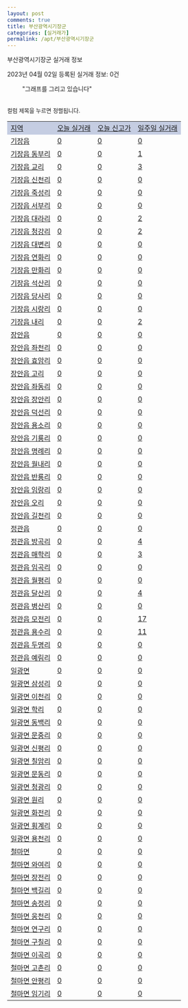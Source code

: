 ```yaml
---
layout: post
comments: true
title: 부산광역시기장군
categories: [실거래가]
permalink: /apt/부산광역시기장군
---
```


부산광역시기장군 실거래 정보

2023년 04월 02일 등록된 실거래 정보: 0건

<!--<script async src="https://pagead2.googlesyndication.com/pagead/js/adsbygoogle.js?client=ca-pub-3485438051770037"
 crossorigin="anonymous"></script>-->

<script type="text/javascript">
  google.charts.load('current', {'packages':['corechart']});
  google.charts.setOnLoadCallback(drawChart);

  function drawChart() {
    var data = google.visualization.arrayToDataTable([['거래일', '매매', '전월세', '전매'], ['21-01', 3, 2, 1], ['21-02', 0, 2, 0], ['21-03', 0, 3, 0], ['21-04', 0, 1, 0], ['21-05', 1, 0, 0], ['21-06', 0, 1, 0], ['21-07', 0, 11, 0], ['21-08', 129, 63, 1], ['21-09', 15, 11, 0], ['21-10', 1, 3, 0], ['21-11', 6, 6, 1], ['21-12', 0, 7, 0], ['22-01', 0, 39, 0], ['22-02', 5, 8, 1], ['22-03', 7, 10, 0], ['22-04', 146, 239, 8], ['22-05', 103, 226, 7], ['22-06', 93, 202, 6], ['22-07', 67, 177, 5], ['22-08', 71, 185, 16], ['22-09', 53, 196, 13], ['22-10', 48, 205, 7], ['22-11', 55, 214, 0], ['22-12', 43, 240, 0], ['23-01', 62, 191, 0], ['23-02', 83, 214, 0], ['23-03', 70, 142, 0]]);

    var options = {
      title: '최근 1년간 유형별 거래량 추이',
      legend: { position: 'bottom' }
    };

    setTimeout(function() {
        var chart = new google.visualization.LineChart(document.getElementById('columnchart_material'));
        chart.draw(data, (options));
        document.getElementById('loading').style.display = 'none';
        var dayLabel = (new Date()).getDay();
        if (dayLabel < 2) {
            sorttable.innerSortFunction.apply(document.getElementById('week'), []);
            sorttable.innerSortFunction.apply(document.getElementById('week'), []);        
        }
        else {
            sorttable.innerSortFunction.apply(document.getElementById('today'), []);
            sorttable.innerSortFunction.apply(document.getElementById('today'), []);
        }
    }, 200);

  }
</script>

<div id="loading" style="z-index:20; display: block; margin-left: 35px">"그래프를 그리고 있습니다"</div>
<div id="columnchart_material" style="width: 95%; margin-left: -35px; display: block"></div>
<!--<div style="width: 95%; margin-left: -35px; display: block">
      <script async src="https://pagead2.googlesyndication.com/pagead/js/adsbygoogle.js?client=ca-pub-3485438051770037"
          crossorigin="anonymous"></script>
      <ins class="adsbygoogle"
          style="display:block"
          data-ad-format="fluid"
          data-ad-layout-key="-fb+5w+4e-db+86"
          data-ad-client="ca-pub-3485438051770037"
          data-ad-slot="1827090281"></ins>
      <script>
          (adsbygoogle = window.adsbygoogle || []).push({});
      </script>
</div>-->
<br>

<font size='small' style='font-size: small;'>컬럼 제목을 누르면 정렬됩니다.</font>
<table class="sortable">
  <tr style='background-color: rgba(114, 132, 186,0.4);'>
    <td id="region"><a href="#">지역</a></td>
    <td id="today"><a href="#">오늘 실거래</a></td>
    <td id="today_new"><a href="#">오늘 신고가</a></td>
    <td id="week"><a href="#">일주일 실거래</a></td>
  </tr>

  
  <tr class="item">
    <td><a href="부산광역시기장군기장읍">기장읍</a></td>
    <td><a href="부산광역시기장군기장읍">0</a></td>
    <td><a href="부산광역시기장군기장읍">0</a></td>
    <td><a href="부산광역시기장군기장읍">0</a></td>
  </tr>
    

  <tr class="item">
    <td><a href="부산광역시기장군기장읍동부리">기장읍 동부리</a></td>
    <td><a href="부산광역시기장군기장읍동부리">0</a></td>
    <td><a href="부산광역시기장군기장읍동부리">0</a></td>
    <td><a href="부산광역시기장군기장읍동부리">1</a></td>
  </tr>
    

  <tr class="item">
    <td><a href="부산광역시기장군기장읍교리">기장읍 교리</a></td>
    <td><a href="부산광역시기장군기장읍교리">0</a></td>
    <td><a href="부산광역시기장군기장읍교리">0</a></td>
    <td><a href="부산광역시기장군기장읍교리">3</a></td>
  </tr>
    

  <tr class="item">
    <td><a href="부산광역시기장군기장읍신천리">기장읍 신천리</a></td>
    <td><a href="부산광역시기장군기장읍신천리">0</a></td>
    <td><a href="부산광역시기장군기장읍신천리">0</a></td>
    <td><a href="부산광역시기장군기장읍신천리">0</a></td>
  </tr>
    

  <tr class="item">
    <td><a href="부산광역시기장군기장읍죽성리">기장읍 죽성리</a></td>
    <td><a href="부산광역시기장군기장읍죽성리">0</a></td>
    <td><a href="부산광역시기장군기장읍죽성리">0</a></td>
    <td><a href="부산광역시기장군기장읍죽성리">0</a></td>
  </tr>
    

  <tr class="item">
    <td><a href="부산광역시기장군기장읍서부리">기장읍 서부리</a></td>
    <td><a href="부산광역시기장군기장읍서부리">0</a></td>
    <td><a href="부산광역시기장군기장읍서부리">0</a></td>
    <td><a href="부산광역시기장군기장읍서부리">0</a></td>
  </tr>
    

  <tr class="item">
    <td><a href="부산광역시기장군기장읍대라리">기장읍 대라리</a></td>
    <td><a href="부산광역시기장군기장읍대라리">0</a></td>
    <td><a href="부산광역시기장군기장읍대라리">0</a></td>
    <td><a href="부산광역시기장군기장읍대라리">2</a></td>
  </tr>
    

  <tr class="item">
    <td><a href="부산광역시기장군기장읍청강리">기장읍 청강리</a></td>
    <td><a href="부산광역시기장군기장읍청강리">0</a></td>
    <td><a href="부산광역시기장군기장읍청강리">0</a></td>
    <td><a href="부산광역시기장군기장읍청강리">2</a></td>
  </tr>
    

  <tr class="item">
    <td><a href="부산광역시기장군기장읍대변리">기장읍 대변리</a></td>
    <td><a href="부산광역시기장군기장읍대변리">0</a></td>
    <td><a href="부산광역시기장군기장읍대변리">0</a></td>
    <td><a href="부산광역시기장군기장읍대변리">0</a></td>
  </tr>
    

  <tr class="item">
    <td><a href="부산광역시기장군기장읍연화리">기장읍 연화리</a></td>
    <td><a href="부산광역시기장군기장읍연화리">0</a></td>
    <td><a href="부산광역시기장군기장읍연화리">0</a></td>
    <td><a href="부산광역시기장군기장읍연화리">0</a></td>
  </tr>
    

  <tr class="item">
    <td><a href="부산광역시기장군기장읍만화리">기장읍 만화리</a></td>
    <td><a href="부산광역시기장군기장읍만화리">0</a></td>
    <td><a href="부산광역시기장군기장읍만화리">0</a></td>
    <td><a href="부산광역시기장군기장읍만화리">0</a></td>
  </tr>
    

  <tr class="item">
    <td><a href="부산광역시기장군기장읍석산리">기장읍 석산리</a></td>
    <td><a href="부산광역시기장군기장읍석산리">0</a></td>
    <td><a href="부산광역시기장군기장읍석산리">0</a></td>
    <td><a href="부산광역시기장군기장읍석산리">0</a></td>
  </tr>
    

  <tr class="item">
    <td><a href="부산광역시기장군기장읍당사리">기장읍 당사리</a></td>
    <td><a href="부산광역시기장군기장읍당사리">0</a></td>
    <td><a href="부산광역시기장군기장읍당사리">0</a></td>
    <td><a href="부산광역시기장군기장읍당사리">0</a></td>
  </tr>
    

  <tr class="item">
    <td><a href="부산광역시기장군기장읍시랑리">기장읍 시랑리</a></td>
    <td><a href="부산광역시기장군기장읍시랑리">0</a></td>
    <td><a href="부산광역시기장군기장읍시랑리">0</a></td>
    <td><a href="부산광역시기장군기장읍시랑리">0</a></td>
  </tr>
    

  <tr class="item">
    <td><a href="부산광역시기장군기장읍내리">기장읍 내리</a></td>
    <td><a href="부산광역시기장군기장읍내리">0</a></td>
    <td><a href="부산광역시기장군기장읍내리">0</a></td>
    <td><a href="부산광역시기장군기장읍내리">2</a></td>
  </tr>
    

  <tr class="item">
    <td><a href="부산광역시기장군장안읍">장안읍</a></td>
    <td><a href="부산광역시기장군장안읍">0</a></td>
    <td><a href="부산광역시기장군장안읍">0</a></td>
    <td><a href="부산광역시기장군장안읍">0</a></td>
  </tr>
    

  <tr class="item">
    <td><a href="부산광역시기장군장안읍좌천리">장안읍 좌천리</a></td>
    <td><a href="부산광역시기장군장안읍좌천리">0</a></td>
    <td><a href="부산광역시기장군장안읍좌천리">0</a></td>
    <td><a href="부산광역시기장군장안읍좌천리">0</a></td>
  </tr>
    

  <tr class="item">
    <td><a href="부산광역시기장군장안읍효암리">장안읍 효암리</a></td>
    <td><a href="부산광역시기장군장안읍효암리">0</a></td>
    <td><a href="부산광역시기장군장안읍효암리">0</a></td>
    <td><a href="부산광역시기장군장안읍효암리">0</a></td>
  </tr>
    

  <tr class="item">
    <td><a href="부산광역시기장군장안읍고리">장안읍 고리</a></td>
    <td><a href="부산광역시기장군장안읍고리">0</a></td>
    <td><a href="부산광역시기장군장안읍고리">0</a></td>
    <td><a href="부산광역시기장군장안읍고리">0</a></td>
  </tr>
    

  <tr class="item">
    <td><a href="부산광역시기장군장안읍좌동리">장안읍 좌동리</a></td>
    <td><a href="부산광역시기장군장안읍좌동리">0</a></td>
    <td><a href="부산광역시기장군장안읍좌동리">0</a></td>
    <td><a href="부산광역시기장군장안읍좌동리">0</a></td>
  </tr>
    

  <tr class="item">
    <td><a href="부산광역시기장군장안읍장안리">장안읍 장안리</a></td>
    <td><a href="부산광역시기장군장안읍장안리">0</a></td>
    <td><a href="부산광역시기장군장안읍장안리">0</a></td>
    <td><a href="부산광역시기장군장안읍장안리">0</a></td>
  </tr>
    

  <tr class="item">
    <td><a href="부산광역시기장군장안읍덕선리">장안읍 덕선리</a></td>
    <td><a href="부산광역시기장군장안읍덕선리">0</a></td>
    <td><a href="부산광역시기장군장안읍덕선리">0</a></td>
    <td><a href="부산광역시기장군장안읍덕선리">0</a></td>
  </tr>
    

  <tr class="item">
    <td><a href="부산광역시기장군장안읍용소리">장안읍 용소리</a></td>
    <td><a href="부산광역시기장군장안읍용소리">0</a></td>
    <td><a href="부산광역시기장군장안읍용소리">0</a></td>
    <td><a href="부산광역시기장군장안읍용소리">0</a></td>
  </tr>
    

  <tr class="item">
    <td><a href="부산광역시기장군장안읍기룡리">장안읍 기룡리</a></td>
    <td><a href="부산광역시기장군장안읍기룡리">0</a></td>
    <td><a href="부산광역시기장군장안읍기룡리">0</a></td>
    <td><a href="부산광역시기장군장안읍기룡리">0</a></td>
  </tr>
    

  <tr class="item">
    <td><a href="부산광역시기장군장안읍명례리">장안읍 명례리</a></td>
    <td><a href="부산광역시기장군장안읍명례리">0</a></td>
    <td><a href="부산광역시기장군장안읍명례리">0</a></td>
    <td><a href="부산광역시기장군장안읍명례리">0</a></td>
  </tr>
    

  <tr class="item">
    <td><a href="부산광역시기장군장안읍월내리">장안읍 월내리</a></td>
    <td><a href="부산광역시기장군장안읍월내리">0</a></td>
    <td><a href="부산광역시기장군장안읍월내리">0</a></td>
    <td><a href="부산광역시기장군장안읍월내리">0</a></td>
  </tr>
    

  <tr class="item">
    <td><a href="부산광역시기장군장안읍반룡리">장안읍 반룡리</a></td>
    <td><a href="부산광역시기장군장안읍반룡리">0</a></td>
    <td><a href="부산광역시기장군장안읍반룡리">0</a></td>
    <td><a href="부산광역시기장군장안읍반룡리">0</a></td>
  </tr>
    

  <tr class="item">
    <td><a href="부산광역시기장군장안읍임랑리">장안읍 임랑리</a></td>
    <td><a href="부산광역시기장군장안읍임랑리">0</a></td>
    <td><a href="부산광역시기장군장안읍임랑리">0</a></td>
    <td><a href="부산광역시기장군장안읍임랑리">0</a></td>
  </tr>
    

  <tr class="item">
    <td><a href="부산광역시기장군장안읍오리">장안읍 오리</a></td>
    <td><a href="부산광역시기장군장안읍오리">0</a></td>
    <td><a href="부산광역시기장군장안읍오리">0</a></td>
    <td><a href="부산광역시기장군장안읍오리">0</a></td>
  </tr>
    

  <tr class="item">
    <td><a href="부산광역시기장군장안읍길천리">장안읍 길천리</a></td>
    <td><a href="부산광역시기장군장안읍길천리">0</a></td>
    <td><a href="부산광역시기장군장안읍길천리">0</a></td>
    <td><a href="부산광역시기장군장안읍길천리">0</a></td>
  </tr>
    

  <tr class="item">
    <td><a href="부산광역시기장군정관읍">정관읍</a></td>
    <td><a href="부산광역시기장군정관읍">0</a></td>
    <td><a href="부산광역시기장군정관읍">0</a></td>
    <td><a href="부산광역시기장군정관읍">0</a></td>
  </tr>
    

  <tr class="item">
    <td><a href="부산광역시기장군정관읍방곡리">정관읍 방곡리</a></td>
    <td><a href="부산광역시기장군정관읍방곡리">0</a></td>
    <td><a href="부산광역시기장군정관읍방곡리">0</a></td>
    <td><a href="부산광역시기장군정관읍방곡리">4</a></td>
  </tr>
    

  <tr class="item">
    <td><a href="부산광역시기장군정관읍매학리">정관읍 매학리</a></td>
    <td><a href="부산광역시기장군정관읍매학리">0</a></td>
    <td><a href="부산광역시기장군정관읍매학리">0</a></td>
    <td><a href="부산광역시기장군정관읍매학리">3</a></td>
  </tr>
    

  <tr class="item">
    <td><a href="부산광역시기장군정관읍임곡리">정관읍 임곡리</a></td>
    <td><a href="부산광역시기장군정관읍임곡리">0</a></td>
    <td><a href="부산광역시기장군정관읍임곡리">0</a></td>
    <td><a href="부산광역시기장군정관읍임곡리">0</a></td>
  </tr>
    

  <tr class="item">
    <td><a href="부산광역시기장군정관읍월평리">정관읍 월평리</a></td>
    <td><a href="부산광역시기장군정관읍월평리">0</a></td>
    <td><a href="부산광역시기장군정관읍월평리">0</a></td>
    <td><a href="부산광역시기장군정관읍월평리">0</a></td>
  </tr>
    

  <tr class="item">
    <td><a href="부산광역시기장군정관읍달산리">정관읍 달산리</a></td>
    <td><a href="부산광역시기장군정관읍달산리">0</a></td>
    <td><a href="부산광역시기장군정관읍달산리">0</a></td>
    <td><a href="부산광역시기장군정관읍달산리">4</a></td>
  </tr>
    

  <tr class="item">
    <td><a href="부산광역시기장군정관읍병산리">정관읍 병산리</a></td>
    <td><a href="부산광역시기장군정관읍병산리">0</a></td>
    <td><a href="부산광역시기장군정관읍병산리">0</a></td>
    <td><a href="부산광역시기장군정관읍병산리">0</a></td>
  </tr>
    

  <tr class="item">
    <td><a href="부산광역시기장군정관읍모전리">정관읍 모전리</a></td>
    <td><a href="부산광역시기장군정관읍모전리">0</a></td>
    <td><a href="부산광역시기장군정관읍모전리">0</a></td>
    <td><a href="부산광역시기장군정관읍모전리">17</a></td>
  </tr>
    

  <tr class="item">
    <td><a href="부산광역시기장군정관읍용수리">정관읍 용수리</a></td>
    <td><a href="부산광역시기장군정관읍용수리">0</a></td>
    <td><a href="부산광역시기장군정관읍용수리">0</a></td>
    <td><a href="부산광역시기장군정관읍용수리">11</a></td>
  </tr>
    

  <tr class="item">
    <td><a href="부산광역시기장군정관읍두명리">정관읍 두명리</a></td>
    <td><a href="부산광역시기장군정관읍두명리">0</a></td>
    <td><a href="부산광역시기장군정관읍두명리">0</a></td>
    <td><a href="부산광역시기장군정관읍두명리">0</a></td>
  </tr>
    

  <tr class="item">
    <td><a href="부산광역시기장군정관읍예림리">정관읍 예림리</a></td>
    <td><a href="부산광역시기장군정관읍예림리">0</a></td>
    <td><a href="부산광역시기장군정관읍예림리">0</a></td>
    <td><a href="부산광역시기장군정관읍예림리">0</a></td>
  </tr>
    

  <tr class="item">
    <td><a href="부산광역시기장군일광면">일광면</a></td>
    <td><a href="부산광역시기장군일광면">0</a></td>
    <td><a href="부산광역시기장군일광면">0</a></td>
    <td><a href="부산광역시기장군일광면">0</a></td>
  </tr>
    

  <tr class="item">
    <td><a href="부산광역시기장군일광면삼성리">일광면 삼성리</a></td>
    <td><a href="부산광역시기장군일광면삼성리">0</a></td>
    <td><a href="부산광역시기장군일광면삼성리">0</a></td>
    <td><a href="부산광역시기장군일광면삼성리">0</a></td>
  </tr>
    

  <tr class="item">
    <td><a href="부산광역시기장군일광면이천리">일광면 이천리</a></td>
    <td><a href="부산광역시기장군일광면이천리">0</a></td>
    <td><a href="부산광역시기장군일광면이천리">0</a></td>
    <td><a href="부산광역시기장군일광면이천리">0</a></td>
  </tr>
    

  <tr class="item">
    <td><a href="부산광역시기장군일광면학리">일광면 학리</a></td>
    <td><a href="부산광역시기장군일광면학리">0</a></td>
    <td><a href="부산광역시기장군일광면학리">0</a></td>
    <td><a href="부산광역시기장군일광면학리">0</a></td>
  </tr>
    

  <tr class="item">
    <td><a href="부산광역시기장군일광면동백리">일광면 동백리</a></td>
    <td><a href="부산광역시기장군일광면동백리">0</a></td>
    <td><a href="부산광역시기장군일광면동백리">0</a></td>
    <td><a href="부산광역시기장군일광면동백리">0</a></td>
  </tr>
    

  <tr class="item">
    <td><a href="부산광역시기장군일광면문중리">일광면 문중리</a></td>
    <td><a href="부산광역시기장군일광면문중리">0</a></td>
    <td><a href="부산광역시기장군일광면문중리">0</a></td>
    <td><a href="부산광역시기장군일광면문중리">0</a></td>
  </tr>
    

  <tr class="item">
    <td><a href="부산광역시기장군일광면신평리">일광면 신평리</a></td>
    <td><a href="부산광역시기장군일광면신평리">0</a></td>
    <td><a href="부산광역시기장군일광면신평리">0</a></td>
    <td><a href="부산광역시기장군일광면신평리">0</a></td>
  </tr>
    

  <tr class="item">
    <td><a href="부산광역시기장군일광면칠암리">일광면 칠암리</a></td>
    <td><a href="부산광역시기장군일광면칠암리">0</a></td>
    <td><a href="부산광역시기장군일광면칠암리">0</a></td>
    <td><a href="부산광역시기장군일광면칠암리">0</a></td>
  </tr>
    

  <tr class="item">
    <td><a href="부산광역시기장군일광면문동리">일광면 문동리</a></td>
    <td><a href="부산광역시기장군일광면문동리">0</a></td>
    <td><a href="부산광역시기장군일광면문동리">0</a></td>
    <td><a href="부산광역시기장군일광면문동리">0</a></td>
  </tr>
    

  <tr class="item">
    <td><a href="부산광역시기장군일광면청광리">일광면 청광리</a></td>
    <td><a href="부산광역시기장군일광면청광리">0</a></td>
    <td><a href="부산광역시기장군일광면청광리">0</a></td>
    <td><a href="부산광역시기장군일광면청광리">0</a></td>
  </tr>
    

  <tr class="item">
    <td><a href="부산광역시기장군일광면원리">일광면 원리</a></td>
    <td><a href="부산광역시기장군일광면원리">0</a></td>
    <td><a href="부산광역시기장군일광면원리">0</a></td>
    <td><a href="부산광역시기장군일광면원리">0</a></td>
  </tr>
    

  <tr class="item">
    <td><a href="부산광역시기장군일광면화전리">일광면 화전리</a></td>
    <td><a href="부산광역시기장군일광면화전리">0</a></td>
    <td><a href="부산광역시기장군일광면화전리">0</a></td>
    <td><a href="부산광역시기장군일광면화전리">0</a></td>
  </tr>
    

  <tr class="item">
    <td><a href="부산광역시기장군일광면횡계리">일광면 횡계리</a></td>
    <td><a href="부산광역시기장군일광면횡계리">0</a></td>
    <td><a href="부산광역시기장군일광면횡계리">0</a></td>
    <td><a href="부산광역시기장군일광면횡계리">0</a></td>
  </tr>
    

  <tr class="item">
    <td><a href="부산광역시기장군일광면용천리">일광면 용천리</a></td>
    <td><a href="부산광역시기장군일광면용천리">0</a></td>
    <td><a href="부산광역시기장군일광면용천리">0</a></td>
    <td><a href="부산광역시기장군일광면용천리">0</a></td>
  </tr>
    

  <tr class="item">
    <td><a href="부산광역시기장군철마면">철마면</a></td>
    <td><a href="부산광역시기장군철마면">0</a></td>
    <td><a href="부산광역시기장군철마면">0</a></td>
    <td><a href="부산광역시기장군철마면">0</a></td>
  </tr>
    

  <tr class="item">
    <td><a href="부산광역시기장군철마면와여리">철마면 와여리</a></td>
    <td><a href="부산광역시기장군철마면와여리">0</a></td>
    <td><a href="부산광역시기장군철마면와여리">0</a></td>
    <td><a href="부산광역시기장군철마면와여리">0</a></td>
  </tr>
    

  <tr class="item">
    <td><a href="부산광역시기장군철마면장전리">철마면 장전리</a></td>
    <td><a href="부산광역시기장군철마면장전리">0</a></td>
    <td><a href="부산광역시기장군철마면장전리">0</a></td>
    <td><a href="부산광역시기장군철마면장전리">0</a></td>
  </tr>
    

  <tr class="item">
    <td><a href="부산광역시기장군철마면백길리">철마면 백길리</a></td>
    <td><a href="부산광역시기장군철마면백길리">0</a></td>
    <td><a href="부산광역시기장군철마면백길리">0</a></td>
    <td><a href="부산광역시기장군철마면백길리">0</a></td>
  </tr>
    

  <tr class="item">
    <td><a href="부산광역시기장군철마면송정리">철마면 송정리</a></td>
    <td><a href="부산광역시기장군철마면송정리">0</a></td>
    <td><a href="부산광역시기장군철마면송정리">0</a></td>
    <td><a href="부산광역시기장군철마면송정리">0</a></td>
  </tr>
    

  <tr class="item">
    <td><a href="부산광역시기장군철마면웅천리">철마면 웅천리</a></td>
    <td><a href="부산광역시기장군철마면웅천리">0</a></td>
    <td><a href="부산광역시기장군철마면웅천리">0</a></td>
    <td><a href="부산광역시기장군철마면웅천리">0</a></td>
  </tr>
    

  <tr class="item">
    <td><a href="부산광역시기장군철마면연구리">철마면 연구리</a></td>
    <td><a href="부산광역시기장군철마면연구리">0</a></td>
    <td><a href="부산광역시기장군철마면연구리">0</a></td>
    <td><a href="부산광역시기장군철마면연구리">0</a></td>
  </tr>
    

  <tr class="item">
    <td><a href="부산광역시기장군철마면구칠리">철마면 구칠리</a></td>
    <td><a href="부산광역시기장군철마면구칠리">0</a></td>
    <td><a href="부산광역시기장군철마면구칠리">0</a></td>
    <td><a href="부산광역시기장군철마면구칠리">0</a></td>
  </tr>
    

  <tr class="item">
    <td><a href="부산광역시기장군철마면이곡리">철마면 이곡리</a></td>
    <td><a href="부산광역시기장군철마면이곡리">0</a></td>
    <td><a href="부산광역시기장군철마면이곡리">0</a></td>
    <td><a href="부산광역시기장군철마면이곡리">0</a></td>
  </tr>
    

  <tr class="item">
    <td><a href="부산광역시기장군철마면고촌리">철마면 고촌리</a></td>
    <td><a href="부산광역시기장군철마면고촌리">0</a></td>
    <td><a href="부산광역시기장군철마면고촌리">0</a></td>
    <td><a href="부산광역시기장군철마면고촌리">0</a></td>
  </tr>
    

  <tr class="item">
    <td><a href="부산광역시기장군철마면안평리">철마면 안평리</a></td>
    <td><a href="부산광역시기장군철마면안평리">0</a></td>
    <td><a href="부산광역시기장군철마면안평리">0</a></td>
    <td><a href="부산광역시기장군철마면안평리">0</a></td>
  </tr>
    

  <tr class="item">
    <td><a href="부산광역시기장군철마면임기리">철마면 임기리</a></td>
    <td><a href="부산광역시기장군철마면임기리">0</a></td>
    <td><a href="부산광역시기장군철마면임기리">0</a></td>
    <td><a href="부산광역시기장군철마면임기리">0</a></td>
  </tr>
    


</table>


    